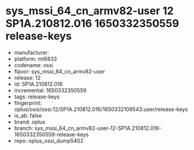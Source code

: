 # sys_mssi_64_cn_armv82-user 12 SP1A.210812.016 1650332350559 release-keys
- manufacturer: 
- platform: mt6833
- codename: ossi
- flavor: sys_mssi_64_cn_armv82-user
- release: 12
- id: SP1A.210812.016
- incremental: 1650332350559
- tags: release-keys
- fingerprint: oplus/ossi/ossi:12/SP1A.210812.016/1650332109543:user/release-keys
- is_ab: false
- brand: oplus
- branch: sys_mssi_64_cn_armv82-user-12-SP1A.210812.016-1650332350559-release-keys
- repo: oplus_ossi_dump5402
